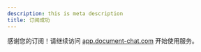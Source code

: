 ```yaml
---
description: this is meta description
title: 订阅成功
---
```


感谢您的订阅！请继续访问 [app.document-chat.com](https://app.document-chat.com) 开始使用服务。
